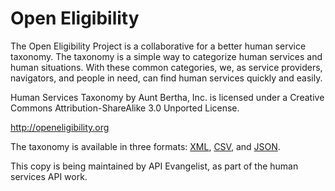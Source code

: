 Open Eligibility
===============

The Open Eligibility Project is a collaborative for a better human service taxonomy. The taxonomy is a simple way to categorize human services and human situations. With these common categories, we, as service providers, navigators, and people in need, can find human services quickly and easily.

Human Services Taxonomy by Aunt Bertha, Inc. is licensed under a Creative Commons Attribution-ShareAlike 3.0 Unported License.

http://openeligibility.org

The taxonomy is available in three formats: [XML](https://raw.githubusercontent.com/human-services/openeligibility/master/taxonomy), [CSV](https://raw.githubusercontent.com/human-services/openeligibility/master/taxonomy.csv), and [JSON](https://raw.githubusercontent.com/human-services/openeligibility/master/taxonomy.json).

This copy is being maintained by API Evangelist, as part of the human services API work.
